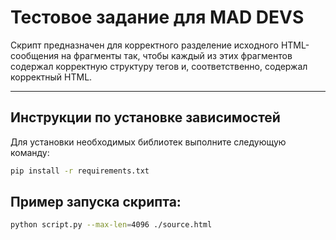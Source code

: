 # **Тестовое задание для MAD DEVS**


Скрипт предназначен для корректного разделение исходного HTML-сообщения на фрагменты
так, чтобы каждый из этих фрагментов содержал корректную структуру тегов и, соответственно,
содержал корректный HTML.

---

## **Инструкции по установке зависимостей**

Для установки необходимых библиотек выполните следующую команду:

```bash
pip install -r requirements.txt
```
## **Пример запуска скрипта:**
```bash
python script.py --max-len=4096 ./source.html
```
